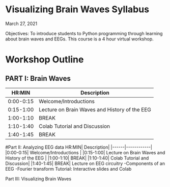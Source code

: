 # Visualizing Brain Waves Syllabus
March 27, 2021

Objectives: To introduce students to Python programming through learning about brain waves and EEGs. This course is a 4 hour virtual workshop.


# Workshop Outline
## PART I: Brain Waves
|HR:MIN| Description| 
|------|------------|
|0:00-0:15| Welcome/Introductions |
|0:15-1:00| Lecture on Brain Waves and History of the EEG | 
|1:00-1:10| BREAK|
|1:10-1:40| Colab Tutorial and Discussion|
|1:40-1:45| BREAK|

#Part II: Analyzing EEG data 
HR:MIN| Description| 
|------|------------|
|0:00-0:15| Welcome/Introductions |
|0:15-1:00| Lecture on Brain Waves and History of the EEG | 
|1:00-1:10| BREAK|
|1:10-1:40| Colab Tutorial and Discussion|
|1:40-1:45| BREAK|
Lecture on EEG circuitry
  -Components of an EEG
  -Fourier transform
Tutorial: Interactive slides and Colab 

Part III: Visualizing Brain Waves
